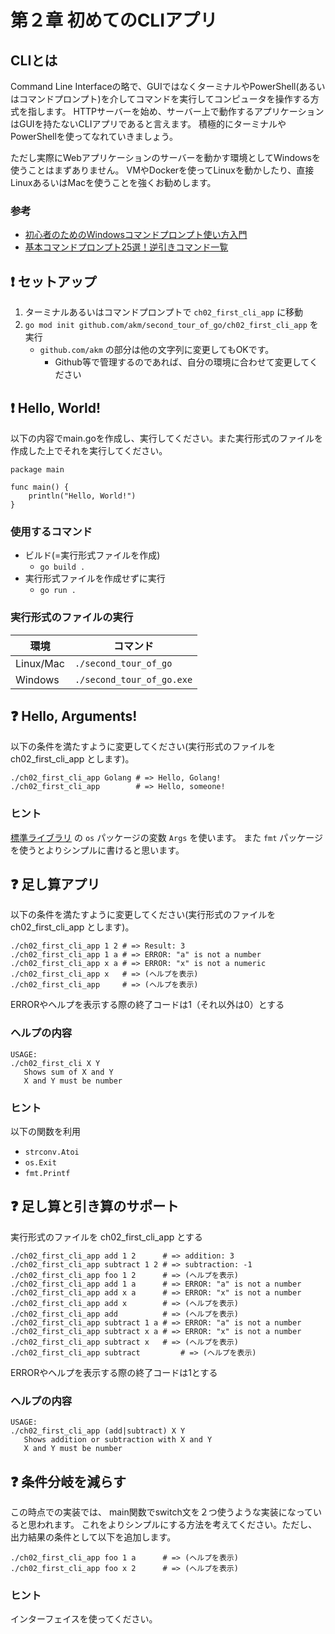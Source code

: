 # 第２章 初めてのCLIアプリ

## CLIとは

Command Line Interfaceの略で、GUIではなくターミナルやPowerShell(あるいはコマンドプロンプト)を介してコマンドを実行してコンピュータを操作する方式を指します。
HTTPサーバーを始め、サーバー上で動作するアプリケーションはGUIを持たないCLIアプリであると言えます。
積極的にターミナルやPowerShellを使ってなれていきましょう。

ただし実際にWebアプリケーションのサーバーを動かす環境としてWindowsを使うことはまずありません。
VMやDockerを使ってLinuxを動かしたり、直接LinuxあるいはMacを使うことを強くお勧めします。

### 参考

- [初心者のためのWindowsコマンドプロンプト使い方入門](https://proengineer.internous.co.jp/content/columnfeature/4962)
- [基本コマンドプロンプト25選！逆引きコマンド一覧](https://proengineer.internous.co.jp/content/columnfeature/5007)

## :exclamation: セットアップ

1. ターミナルあるいはコマンドプロンプトで `ch02_first_cli_app` に移動
2. `go mod init github.com/akm/second_tour_of_go/ch02_first_cli_app` を実行
    - `github.com/akm` の部分は他の文字列に変更してもOKです。
        - Github等で管理するのであれば、自分の環境に合わせて変更してください

## :exclamation: Hello, World!

以下の内容でmain.goを作成し、実行してください。また実行形式のファイルを作成した上でそれを実行してください。

```golang
package main

func main() {
	println("Hello, World!")
}
```

### 使用するコマンド

- ビルド(=実行形式ファイルを作成)
  - `go build .`
- 実行形式ファイルを作成せずに実行
  - `go run .`

### 実行形式のファイルの実行

環境 | コマンド
---------|--------
Linux/Mac | `./second_tour_of_go` 
Windows   | `./second_tour_of_go.exe`


## :question: Hello, Arguments!

以下の条件を満たすように変更してください(実行形式のファイルを ch02_first_cli_app とします)。

```
./ch02_first_cli_app Golang # => Hello, Golang!
./ch02_first_cli_app        # => Hello, someone!
```

### ヒント

[標準ライブラリ](https://pkg.go.dev/std) の `os` パッケージの変数 `Args` を使います。
また `fmt` パッケージを使うとよりシンプルに書けると思います。


## :question: 足し算アプリ

以下の条件を満たすように変更してください(実行形式のファイルを ch02_first_cli_app とします)。

```
./ch02_first_cli_app 1 2 # => Result: 3
./ch02_first_cli_app 1 a # => ERROR: "a" is not a number
./ch02_first_cli_app x a # => ERROR: "x" is not a numeric
./ch02_first_cli_app x   # => (ヘルプを表示)
./ch02_first_cli_app     # => (ヘルプを表示)
```

ERRORやヘルプを表示する際の終了コードは1（それ以外は0）とする

### ヘルプの内容

```
USAGE:
./ch02_first_cli X Y
   Shows sum of X and Y
   X and Y must be number
```

### ヒント

以下の関数を利用

- `strconv.Atoi`
- `os.Exit`
- `fmt.Printf`

## :question: 足し算と引き算のサポート

実行形式のファイルを ch02_first_cli_app とする

```
./ch02_first_cli_app add 1 2      # => addition: 3
./ch02_first_cli_app subtract 1 2 # => subtraction: -1
./ch02_first_cli_app foo 1 2      # => (ヘルプを表示)
./ch02_first_cli_app add 1 a      # => ERROR: "a" is not a number
./ch02_first_cli_app add x a      # => ERROR: "x" is not a number
./ch02_first_cli_app add x        # => (ヘルプを表示)
./ch02_first_cli_app add          # => (ヘルプを表示)
./ch02_first_cli_app subtract 1 a # => ERROR: "a" is not a number
./ch02_first_cli_app subtract x a # => ERROR: "x" is not a number
./ch02_first_cli_app subtract x	  # => (ヘルプを表示)
./ch02_first_cli_app subtract		  # => (ヘルプを表示)
```

ERRORやヘルプを表示する際の終了コードは1とする

### ヘルプの内容

```
USAGE:
./ch02_first_cli_app (add|subtract) X Y
   Shows addition or subtraction with X and Y
   X and Y must be number
```

## :question: 条件分岐を減らす

この時点での実装では、 main関数でswitch文を２つ使うような実装になっていると思われます。
これをよりシンプルにする方法を考えてください。ただし、出力結果の条件として以下を追加します。

```
./ch02_first_cli_app foo 1 a      # => (ヘルプを表示)
./ch02_first_cli_app foo x 2      # => (ヘルプを表示)
```

### ヒント

インターフェイスを使ってください。
